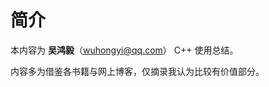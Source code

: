 <!-- README.md --- 
;; 
;; Description: 
;; Author: Hongyi Wu(吴鸿毅)
;; Email: wuhongyi@qq.com 
;; Created: 三 8月 10 18:46:27 2016 (+0800)
;; Last-Updated: 三 8月 10 18:48:42 2016 (+0800)
;;           By: Hongyi Wu(吴鸿毅)
;;     Update #: 1
;; URL: http://wuhongyi.cn -->

# 简介

本内容为 **吴鸿毅**（wuhongyi@qq.com） C++ 使用总结。

内容多为借鉴各书籍与网上博客，仅摘录我认为比较有价值部分。


<!-- README.md ends here -->
